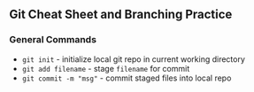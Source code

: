 ## Git Cheat Sheet and Branching Practice

### General Commands
* `git init` - initialize local git repo in current working directory
* `git add filename` - stage `filename` for commit
* `git commit -m "msg"` - commit staged files into local repo

